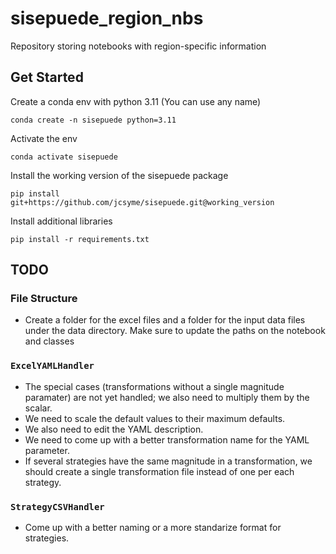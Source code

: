 # sisepuede_region_nbs
Repository storing notebooks with region-specific information

## Get Started

Create a conda env with python 3.11 (You can use any name)

```
conda create -n sisepuede python=3.11
```
Activate the env
```
conda activate sisepuede
```
Install the working version of the sisepuede package
```
pip install git+https://github.com/jcsyme/sisepuede.git@working_version
```
Install additional libraries
```
pip install -r requirements.txt
```

## TODO

### File Structure
- Create a folder for the excel files and a folder for the input data files under the data directory. Make sure to update the paths on the notebook and classes

### `ExcelYAMLHandler`

- The special cases (transformations without a single magnitude paramater) are not yet handled; we also need to multiply them by the scalar.
- We need to scale the default values to their maximum defaults.
- We also need to edit the YAML description.
- We need to come up with a better transformation name for the YAML parameter.
- If several strategies have the same magnitude in a transformation, we should create a single transformation file instead of one per each strategy.

### `StrategyCSVHandler`
- Come up with a better naming or a more standarize format for strategies.


